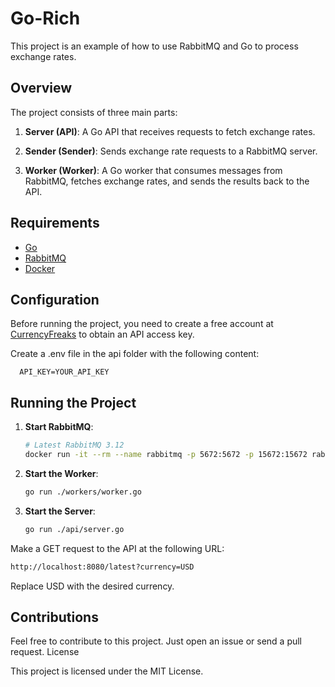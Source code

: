 # Go-Rich

This project is an example of how to use RabbitMQ and Go to process exchange rates.

## Overview

The project consists of three main parts:

1. **Server (API)**: A Go API that receives requests to fetch exchange rates.

2. **Sender (Sender)**: Sends exchange rate requests to a RabbitMQ server.

3. **Worker (Worker)**: A Go worker that consumes messages from RabbitMQ, fetches exchange rates, and sends the results back to the API.

## Requirements

- [Go](https://golang.org/dl/)
- [RabbitMQ](https://www.rabbitmq.com/download.html)
- [Docker](https://docs.docker.com/engine/install/)

## Configuration

Before running the project, you need to create a free account at [CurrencyFreaks](https://currencyfreaks.com/) to obtain an API access key.

Create a .env file in the api folder with the following content:

      API_KEY=YOUR_API_KEY


## Running the Project

1. **Start RabbitMQ**:
   ```bash
   # Latest RabbitMQ 3.12
   docker run -it --rm --name rabbitmq -p 5672:5672 -p 15672:15672 rabbitmq:3.12-management

2. **Start the Worker**:
   ```bash
   go run ./workers/worker.go

3. **Start the Server**:

   ```bash
   go run ./api/server.go

Make a GET request to the API at the following URL:
   ```bash
   http://localhost:8080/latest?currency=USD
   ```
Replace USD with the desired currency.

## Contributions

Feel free to contribute to this project. Just open an issue or send a pull request.
License

This project is licensed under the MIT License.
